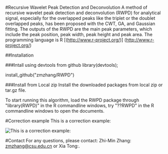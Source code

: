#Recursive Wavelet Peak Detection and Deconvolution
A method of recursive wavelet peak detection and deconvolution (RWPD) for analytical signal, especially for the overlapped peaks like the triplet or the doublet overlapped peaks, has been proposed with the CWT, GA, and Gaussian fitting. The outputs of the RWPD are the main peak parameters, which include the peak position, peak width, peak height and peak area. The programming language is R [(http://www.r-project.org/)] (http://www.r-project.org/)


##Installation

###Intall using devtools from github
library(devtools); 

install_github("zmzhang/RWPD")

###Install from Local zip
Install the downloaded packages from local zip or tar.gz file.

To start running this algorithm, load the RWPD package through "library(RWPD)" in the R commandline windows, try "??RWPD" in the R commandline windows to open the documents.

#Correction example
This is a correction example:

![This is a correction example:](https://github.com/zmzhang/RWPD/raw/master/image.tif)

#Contact
For any questions, please contact: Zhi-Min Zhang: zmzhang@csu.edu.cn or Xia Tong:.
